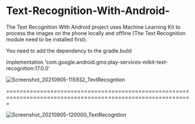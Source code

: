 # Text-Recognition-With-Android-
The Text Recognition With Android  project uses Machine Learning Kit to process the images on the phone locally and offline (The Text Recognition module need to be installed first). 

You need to add the dependency to the gradle.build 

implementation 'com.google.android.gms:play-services-mlkit-text-recognition:17.0.0'


![Screenshot_20210905-115932_TextRecogntion](https://user-images.githubusercontent.com/68829790/132122910-e640ac3c-5eb1-4550-a5c8-a9cf146d1f48.jpg)

=============================================================================================================

![Screenshot_20210905-120000_TextRecogntion](https://user-images.githubusercontent.com/68829790/132122923-2dfd5f7b-5ce5-4ec8-93ec-b646563a5670.jpg)
